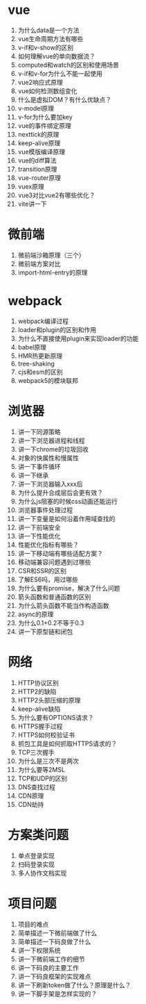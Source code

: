 # vue
1. 为什么data是一个方法
2. vue生命周期方法有哪些
3. v-if和v-show的区别
4. 如何理解vue的单向数据流？
5. computed和watch的区别和使用场景
6. v-if和v-for为什么不能一起使用
7. vue2响应式原理
8. vue如何检测数组变化
9. 什么是虚拟DOM？有什么优缺点？
10. v-model原理
11. v-for为什么要加key
12. vue的事件绑定原理
13. nexttick的原理
14. keep-alive原理
15. vue模版编译原理
16. vue的diff算法
17. transition原理
18. vue-router原理
19. vuex原理
20. vue3对比vue2有哪些优化？
21. vite讲一下

# 微前端
1. 微前端沙箱原理（三个）
2. 微前端方案对比
3. import-html-entry的原理

# webpack
1. webpack编译过程
2. loader和plugin的区别和作用
3. 为什么不直接使用plugin来实现loader的功能
4. babel原理
5. HMR热更新原理
6. tree-shaking
7. cjs和esm的区别
8. webpack5的模块联邦

# 浏览器
1. 讲一下同源策略
2. 讲一下浏览器进程和线程
3. 讲一下chrome的垃圾回收
4. 对象的快属性和慢属性
5. 讲一下事件循环
6. 讲一下继承
7. 讲一下浏览器输入xxx后
8. 为什么提升合成层后会更有效？
9. 为什么js阻塞的时候css动画还能运行
10. 浏览器事件处理过程
11. 讲一下变量是如何沿着作用域查找的
12. 讲一下前端安全
13. 讲一下性能优化
14. 性能优化指标有哪些？
15. 讲一下移动端有哪些适配方案？
16. 移动端兼容问题遇到过哪些
17. CSR和SSR的区别
18. 了解ES6吗，用过哪些
19. 为什么要有promise，解决了什么问题
20. 箭头函数和普通函数的区别
21. 为什么箭头函数不能当作构造函数
22. async的原理
23. 为什么0.1+0.2不等于0.3
24. 讲一下原型链和闭包

# 网络
1. HTTP协议区别
2. HTTP2的缺陷
3. HTTP2头部压缩的原理
4. keep-alive缺陷
5. 为什么要有OPTIONS请求？
6. HTTPS握手过程
7. HTTPS如何校验证书
8. 抓包工具是如何抓取HTTPS请求的？
9. TCP三次握手
10. 为什么是三次不是两次
11. 为什么要等2MSL
12. TCP和UDP的区别
13. DNS查找过程
14. CDN原理
15. CDN劫持

# 方案类问题
1. 单点登录实现
2. 扫码登录实现
3. 多人协作文档实现

# 项目问题
1. 项目的难点
2. 简单描述一下微前端做了什么
3. 简单描述一下码良做了什么
4. 讲一下权限系统
5. 讲一下微前端工作的细节
6. 讲一下码良的主要工作
7. 讲一下码良框架的实现难点
8. 讲一下刷新token做了什么？原理是什么？
9. 讲一下脚手架是怎样实现的？